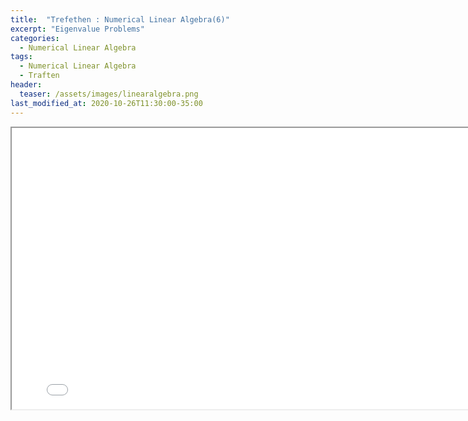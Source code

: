 ```yaml
---
title:  "Trefethen : Numerical Linear Algebra(6)"
excerpt: "Eigenvalue Problems"
categories:
  - Numerical Linear Algebra
tags:
  - Numerical Linear Algebra
  - Traften
header:
  teaser: /assets/images/linearalgebra.png
last_modified_at: 2020-10-26T11:30:00-35:00
---
```


<iframe src = "/ViewerJS/#../assets/pdf/Lecture 24.Eigenvalue Problems.pdf" width='800' height='450' allowfullscreen webkitallowfullscreen></iframe>